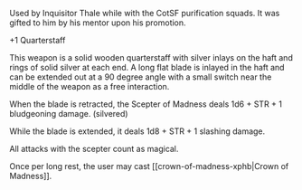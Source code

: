 Used by Inquisitor Thale while with the CotSF purification squads. It was gifted to him by his mentor upon his promotion.

+1 Quarterstaff

This weapon is a solid wooden quarterstaff with silver inlays on the haft and rings of solid silver at each end. A long flat blade is inlayed in the haft and can be extended out at a 90 degree angle with a small switch near the middle of the weapon as a free interaction.

When the blade is retracted, the Scepter of Madness deals 1d6 + STR + 1 bludgeoning damage. (silvered)

While the blade is extended, it deals 1d8 + STR + 1 slashing damage.

All attacks with the scepter count as magical.

Once per long rest, the user may cast [[crown-of-madness-xphb|Crown of Madness]].